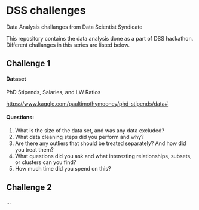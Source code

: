 # DSS challenges

Data Analysis challanges from Data Scientist Syndicate

This repository contains the data analysis done as a part of DSS hackathon. Different challanges in this series are listed below.


## Challenge 1

#### Dataset

PhD Stipends, Salaries, and LW Ratios

https://www.kaggle.com/paultimothymooney/phd-stipends/data#								

							
#### Questions:
1) What is the size of the data set, and was any data excluded?								
2) What data cleaning steps did you perform and why?								
3) Are there any outliers that should be treated separately? And how did you treat them?								
4) What questions did you ask and what interesting relationships, subsets, or clusters can you find?								
5) How much time did you spend on this?	


## Challenge 2
...
